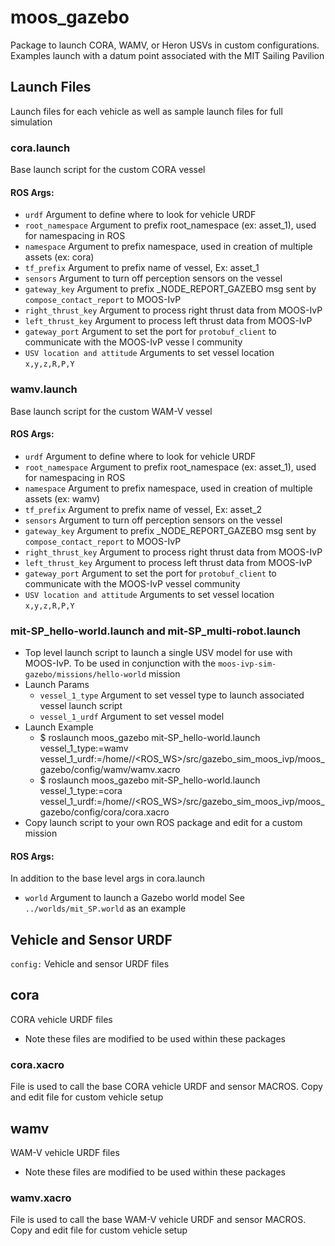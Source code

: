 # moos_gazebo
Package to launch CORA, WAMV, or Heron USVs in custom configurations. Examples launch with a datum point associated with the MIT Sailing Pavilion

## Launch Files
Launch files for each vehicle as well as sample launch files for full simulation

### cora.launch
Base launch script for the custom CORA vessel
#### ROS Args:
  * `urdf` Argument to define where to look for vehicle URDF
  * `root_namespace` Argument to prefix root_namespace  (ex: asset_1), used for namespacing in ROS
  * `namespace` Argument to prefix namespace, used in creation of multiple assets  (ex: cora)
  * `tf_prefix` Argument to prefix name of vessel, Ex: asset_1
  * `sensors` Argument to turn off perception sensors on the vessel
  * `gateway_key` Argument to prefix _NODE_REPORT_GAZEBO msg sent by `compose_contact_report` to MOOS-IvP
  * `right_thrust_key` Argument to process right thrust data from MOOS-IvP
  * `left_thrust_key` Argument to process left thrust data from MOOS-IvP
  * `gateway_port` Argument to set the port for `protobuf_client` to communicate with the MOOS-IvP vesse
l community
  * `USV location and attitude` Arguments to set vessel location `x,y,z,R,P,Y`

### wamv.launch
Base launch script for the custom WAM-V vessel
#### ROS Args:
  * `urdf` Argument to define where to look for vehicle URDF
  * `root_namespace` Argument to prefix root_namespace  (ex: asset_1), used for namespacing in ROS
  * `namespace` Argument to prefix namespace, used in creation of multiple assets  (ex: wamv)
  * `tf_prefix` Argument to prefix name of vessel, Ex: asset_2
  * `sensors` Argument to turn off perception sensors on the vessel
  * `gateway_key` Argument to prefix _NODE_REPORT_GAZEBO msg sent by `compose_contact_report` to MOOS-IvP
  * `right_thrust_key` Argument to process right thrust data from MOOS-IvP
  * `left_thrust_key` Argument to process left thrust data from MOOS-IvP
  * `gateway_port` Argument to set the port for `protobuf_client` to communicate with the MOOS-IvP vessel community
  * `USV location and attitude` Arguments to set vessel location `x,y,z,R,P,Y`


### mit-SP_hello-world.launch and mit-SP_multi-robot.launch
 * Top level launch script to launch a single USV model for use with MOOS-IvP. To be used in conjunction with the `moos-ivp-sim-gazebo/missions/hello-world` mission
 * Launch Params
   * `vessel_1_type` Argument to set vessel type to launch associated vessel launch script
   * `vessel_1_urdf` Argument to set vessel model
 * Launch Example
   * $ roslaunch moos_gazebo mit-SP_hello-world.launch vessel_1_type:=wamv vessel_1_urdf:=/home/<USER>/<ROS_WS>/src/gazebo_sim_moos_ivp/moos_gazebo/config/wamv/wamv.xacro
   * $ roslaunch moos_gazebo mit-SP_hello-world.launch vessel_1_type:=cora vessel_1_urdf:=/home/<USER>/<ROS_WS>/src/gazebo_sim_moos_ivp/moos_gazebo/config/cora/cora.xacro
 * Copy launch script to your own ROS package and edit for a custom mission

#### ROS Args:
  In addition to the base level args in cora.launch
  * `world` Argument to launch a Gazebo world model
    See `../worlds/mit_SP.world` as an example

## Vehicle and Sensor URDF
`config:` Vehicle and sensor URDF files

## cora
CORA vehicle URDF files
  * Note these files are modified to be used within these packages

### cora.xacro
File is used to call the base CORA vehicle URDF and sensor MACROS. Copy and edit file for custom vehicle setup

## wamv
WAM-V vehicle URDF files
  * Note these files are modified to be used within these packages

### wamv.xacro
File is used to call the base WAM-V vehicle URDF and sensor MACROS. Copy and edit file for custom vehicle setup
